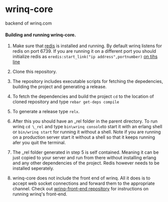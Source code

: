wrinq-core
==========

backend of wrinq.com


#### Building and running wrinq-core.

1. Make sure that [redis](http://redis.io/) is installed and running. By default wrinq listens for redis on port 6739. If you are running it on a different port you should initialize redis as `eredis:start_link("ip address",portnumber)` [on tihs line](https://github.com/brickcap/wrinq-core/blob/master/src/wrinq_app.erl#L9)

2. Clone this repository.
3. The repository includes executable scripts for fetching the depedencies, building the project and generating a release.
4. To fetch the dependencies and build the project `cd` to the location of cloned repository and type `rebar get-deps compile`
5. To generate a release type `relx`.
6. After this you should have an _rel folder in the parent directory. To run wrinq `cd \_rel` and type `bin\wrinq console`to start it with an erlang shell or `bin/wrinq start` for running it without a shell. Note if you are running on a production server start it without a shell so that it keeps running afer you quit the terminal.

7. The _rel folder generated in step 5 is self contained. Meaning it can be just copied to your server and run from there without installing erlang and any other dependencies of the project. Redis however needs to be installed seperately.   

8. wrinq-core does not include the front end of wrinq. All it does is to accept web socket connections and forward them to the appropriate channel. Check out [wrinq-front-end repository](https://github.com/brickcap/wrinq-front-end) for instructions on running wrinq's front-end.      